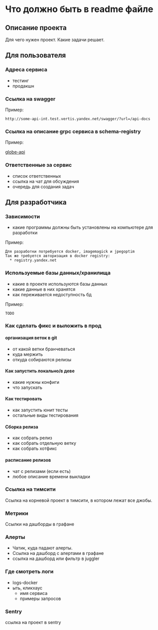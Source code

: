 # Что должно быть в readme файле

## Описание проекта
Для чего нужен проект.
Какие задачи решает.

## Для пользователя
### Адреса сервиса
 - тестинг
 - продакшн
 
### Ссылка на swagger
Пример:

    http://some-api-int.test.vertis.yandex.net/swagger/?url=/api-docs
    
### Ссылка на описание grpc сервиса в schema-registry
Пример:

[globe-api](https://github.com/YandexClassifieds/schema-registry/blob/master/proto/general/globe/api.proto)

### Ответственные за сервис
 - список ответственных
 - ссылка на чат для обсуждения
 - очередь для создания задач


## Для разработчика
### Зависимости
 - какие программы должны быть установлены на компьютере для разработки

Пример:
    
    Для разработки потребуется docker, imagemagick и jpegoptim
    Так же требуется авторизация в docker registry:
      * registry.yandex.net
    

### Используемые базы данных/хранилища
 - какие в проекте используются базы данных
 - какие данные в них хранятся
 - как переживается недоступность бд

Пример:

    TODO

### Как сделать фикс и выложить в прод
#### организация веток в git
 - от какой ветки бранчеваться
 - куда мержить
 - откуда собираются релизы
#### Как запустить локально/в деве
 - какие нужны конфиги
 - что запускать
#### Как тестировать
 - как запустить юнит тесты
 - остальные виды тестирования
#### Сборка релиза
 - как собрать релиз
 - как собрать отдельную ветку
 - как собрать хотфикс 
#### расписание релизов
 - чат с релизами (если есть)
 - любое описание времени выкладки


### Сcылка на тимсити
Ссылка на корневой проект в тимсити, в котором лежат все джобы.


### Метрики
Ссылки на дашборды в графане

### Алерты
 - Чатик, куда падают алерты.
 - Ссылка на дашборд с алертами в графане
 - ссылка на дашборд или фильтр в juggler

### Где смотреть логи

 - logs-docker
 - ыть, кликхаус
     - имя сервиса
     - примеры запросов

### Sentry
ссылка на проект в sentry


